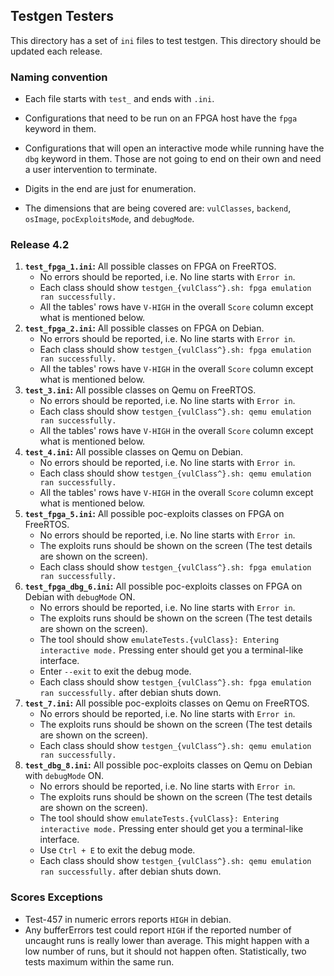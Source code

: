 ## Testgen Testers ##

This directory has a set of `ini` files to test testgen. This directory should be updated each release.

### Naming convention ###

* Each file starts with `test_` and ends with `.ini`.

* Configurations that need to be run on an FPGA host have the `fpga` keyword in them.

* Configurations that will open an interactive mode while running have the `dbg` keyword in them. Those are not going to end on their own and need a user intervention to terminate.

* Digits in the end are just for enumeration.

* The dimensions that are being covered are: `vulClasses`, `backend`, `osImage`, `pocExploitsMode`, and `debugMode`.

### Release 4.2 ###

  1. **`test_fpga_1.ini`:** All possible classes on FPGA on FreeRTOS.   
      * No errors should be reported, i.e. No line starts with `Error in`.  
      * Each class should show `testgen_{vulClass^}.sh: fpga emulation ran successfully.` 
      * All the tables' rows have `V-HIGH` in the overall `Score` column except what is mentioned below.
  2. **`test_fpga_2.ini`:** All possible classes on FPGA on Debian.
      * No errors should be reported, i.e. No line starts with `Error in`.
      * Each class should show `testgen_{vulClass^}.sh: fpga emulation ran successfully.` 
      * All the tables' rows have `V-HIGH` in the overall `Score` column except what is mentioned below.
  3. **`test_3.ini`:** All possible classes on Qemu on FreeRTOS.
      * No errors should be reported, i.e. No line starts with `Error in`.
      * Each class should show `testgen_{vulClass^}.sh: qemu emulation ran successfully.` 
      * All the tables' rows have `V-HIGH` in the overall `Score` column except what is mentioned below.
  4. **`test_4.ini`:** All possible classes on Qemu on Debian.
      * No errors should be reported, i.e. No line starts with `Error in`.
      * Each class should show `testgen_{vulClass^}.sh: qemu emulation ran successfully.` 
      * All the tables' rows have `V-HIGH` in the overall `Score` column except what is mentioned below.
  5. **`test_fpga_5.ini`:** All possible poc-exploits classes on FPGA on FreeRTOS.
      * No errors should be reported, i.e. No line starts with `Error in`.
      * The exploits runs should be shown on the screen (The test details are shown on the screen).
      * Each class should show `testgen_{vulClass^}.sh: fpga emulation ran successfully.` 
  6. **`test_fpga_dbg_6.ini`:** All possible poc-exploits classes on FPGA on Debian with `debugMode` ON.
      * No errors should be reported, i.e. No line starts with `Error in`.
      * The exploits runs should be shown on the screen (The test details are shown on the screen).
      * The tool should show `emulateTests.{vulClass}: Entering interactive mode.` Pressing enter should get you a terminal-like interface.
      * Enter `--exit` to exit the debug mode.
      * Each class should show `testgen_{vulClass^}.sh: fpga emulation ran successfully.` after debian shuts down.
  7. **`test_7.ini`:** All possible poc-exploits classes on Qemu on FreeRTOS.
      * No errors should be reported, i.e. No line starts with `Error in`.
      * The exploits runs should be shown on the screen (The test details are shown on the screen).
      * Each class should show `testgen_{vulClass^}.sh: qemu emulation ran successfully.` 
  8. **`test_dbg_8.ini`:** All possible poc-exploits classes on Qemu on Debian with `debugMode` ON.
      * No errors should be reported, i.e. No line starts with `Error in`.
      * The exploits runs should be shown on the screen (The test details are shown on the screen).
      * The tool should show `emulateTests.{vulClass}: Entering interactive mode.` Pressing enter should get you a terminal-like interface.
      * Use `Ctrl + E` to exit the debug mode.
      * Each class should show `testgen_{vulClass^}.sh: qemu emulation ran successfully.` after debian shuts down.


### Scores Exceptions ###

* Test-457 in numeric errors reports `HIGH` in debian.
* Any bufferErrors test could report `HIGH` if the reported number of uncaught runs is really lower than average. This might happen with a low number of runs, but it should not happen often. Statistically, two tests maximum within the same run. 